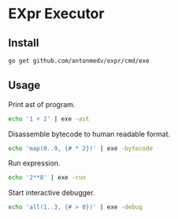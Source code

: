 # EXpr Executor

## Install

```bash
go get github.com/antonmedv/expr/cmd/exe
```

## Usage

Print ast of program.

```bash
echo '1 + 2' | exe -ast
```

Disassemble bytecode to human readable format.

```bash
echo 'map(0..9, {# * 2})' | exe -bytecode
```

Run expression.

```bash
echo '2**8' | exe -run
```

Start interactive debugger.

```bash
echo 'all(1..3, {# > 0})' | exe -debug
```
